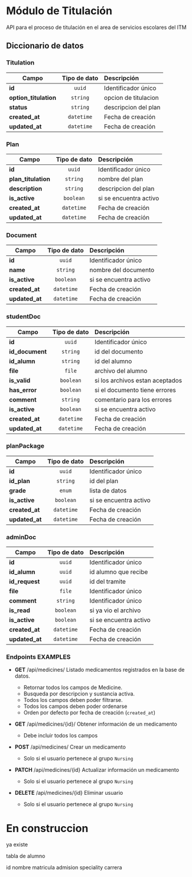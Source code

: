 # Módulo de Titulación

API para el proceso de titulación en el area de servicios escolares del ITM

## Diccionario de datos

### Titulation

| Campo                 | Tipo de dato | Descripción            | 
| --------------------- | :----------: | :--------------------- | 
| **id**                |    `uuid`    | Identificador único    | 
| **option_titulation** |   `string`   | opcion de titulacion   | 
| **status**            |   `string`   | descripcion del plan   | 
| **created_at**        |  `datetime`  | Fecha de creación      | 
| **updated_at**        |  `datetime`  | Fecha de creación      | 

### Plan

| Campo                | Tipo de dato | Descripción            | 
| -------------------- | :----------: | :--------------------- | 
| **id**               |    `uuid`    | Identificador único    | 
| **plan_titulation**  |   `string`   | nombre del plan        | 
| **description**      |   `string`   | descripcion del plan   | 
| **is_active**        |   `boolean`  | si se encuentra activo | 
| **created_at**       |  `datetime`  | Fecha de creación      | 
| **updated_at**       |  `datetime`  | Fecha de creación      | 

### Document

| Campo                | Tipo de dato | Descripción            | 
| -------------------- | :----------: | :--------------------- | 
| **id**               |    `uuid`    | Identificador único    | foreign 
| **name**             |   `string`   | nombre del documento   | 
| **is_active**        |   `boolean`  | si se encuentra activo | 
| **created_at**       |  `datetime`  | Fecha de creación      | 
| **updated_at**       |  `datetime`  | Fecha de creación      | 

### studentDoc

| Campo                | Tipo de dato | Descripción                       | 
| -------------------- | :----------: | :---------------------            | 
| **id**               |    `uuid`    | Identificador único               | 
| **id_document**      |   `string`   | id del documento                  |  foreign |quitar|
| **id_alumn**         |   `string`   | id del alumno                     |  idAlumno foreign
| **file**             |    `file`    | archivo del alumno                | 
| **is_valid**         |   `boolean`  | si los archivos estan aceptados   | 
| **has_error**        |   `boolean`  | si el documento tiene errores     | 
| **comment**          |   `string`   | comentario para los errores       | 
| **is_active**        |   `boolean`  |  si se encuentra activo           | 
| **created_at**       |  `datetime`  | Fecha de creación                 | 
| **updated_at**       |  `datetime`  | Fecha de creación                 | 

### planPackage

| Campo                | Tipo de dato | Descripción                       | 
| -------------------- | :----------: | :---------------------            | 
| **id**               |    `uuid`    | Identificador único               | foreign
| **id_plan**          |   `string`   | id del plan                       | idPlan foreign
| **grade**            |   `enum`     | lista de datos                    | es de posgrado o de licenciatura (solo deja elegir un valor de la lista)
| **is_active**        |   `boolean`  |  si se encuentra activo           | 
| **created_at**       |  `datetime`  | Fecha de creación                 | 
| **updated_at**       |  `datetime`  | Fecha de creación                 | 

### adminDoc

| Campo                | Tipo de dato | Descripción            | 
| -------------------- | :----------: | :--------------------- | 
| **id**               |    `uuid`    | Identificador único    | 
| **id_alumn**         |    `uuid`    | id alumno que recibe   | idAlumno foreign
| **id_request**       |    `uuid`    | id del tramite         | idCampo foreign
| **file**             |    `file`    | Identificador único    | 
| **comment**          |   `string`   | Identificador único    | 
| **is_read**          |   `boolean`  | si ya vio el archivo   | 
| **is_active**        |   `boolean`  | si se encuentra activo |
| **created_at**       |  `datetime`  | Fecha de creación      | 
| **updated_at**       |  `datetime`  | Fecha de creación      | 


### Endpoints EXAMPLES

- **GET** /api/medicines/ Listado medicamentos registrados en la base de datos.
  - Retornar todos los campos de Medicine.
  - Busqueda por descripcion y sustancia activa.
  - Todos los campos deben poder filtrarse.
  - Todos los campos deben poder ordenarse
  - Orden por defecto por fecha de creación (`created_at`)

- **GET** /api/medicines/{id}/ Obtener información de un medicamento
  - Debe incluir todos los campos

- **POST** /api/medicines/ Crear un medicamento
  - Solo si el usuario pertenece al grupo `Nursing`
- **PATCH** /api/medicines/{id} Actualizar información un medicamento
  - Solo si el usuario pertenece al grupo `Nursing`
- **DELETE** /api/medicines/{id} Eliminar usuario
  - Solo si el usuario pertenece al grupo `Nursing`
# En construccion

ya existe

tabla de alumno

id
nombre
matricula
admision
speciality
carrera

